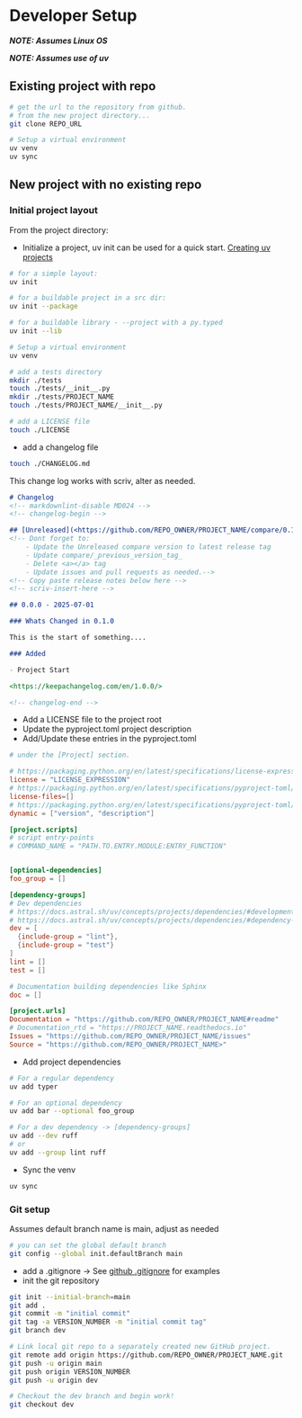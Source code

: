 # Developer Setup

***NOTE: Assumes Linux OS***

***NOTE: Assumes use of uv***

## Existing project with repo

```bash
# get the url to the repository from github.
# from the new project directory...
git clone REPO_URL

# Setup a virtual environment
uv venv
uv sync

```

## New project with no existing repo

### Initial project layout



From the project directory:

- Initialize a project, uv init can be used for a quick start. [Creating uv projects](https://docs.astral.sh/uv/concepts/projects/init/#packaged-applications)

```bash
# for a simple layout:
uv init

# for a buildable project in a src dir:
uv init --package

# for a buildable library - --project with a py.typed
uv init --lib

# Setup a virtual environment
uv venv

# add a tests directory
mkdir ./tests
touch ./tests/__init__.py
mkdir ./tests/PROJECT_NAME
touch ./tests/PROJECT_NAME/__init__.py

# add a LICENSE file
touch ./LICENSE
```

- add a changelog file
```bash
touch ./CHANGELOG.md
```
This change log works with scriv, alter as needed.
```md
# Changelog
<!-- markdownlint-disable MD024 -->
<!-- changelog-begin -->

## [Unreleased](<https://github.com/REPO_OWNER/PROJECT_NAME/compare/0.1.0...dev>)
<!-- Dont forget to:
    - Update the Unreleased compare version to latest release tag
    - Update compare/_previous_version_tag_
    - Delete <a></a> tag
    - Update issues and pull requests as needed.-->
<!-- Copy paste release notes below here -->
<!-- scriv-insert-here -->

## 0.0.0 - 2025-07-01

### Whats Changed in 0.1.0

This is the start of something....

### Added

- Project Start

<https://keepachangelog.com/en/1.0.0/>

<!-- changelog-end -->

```

- Add a LICENSE file to the project root
- Update the pyproject.toml project description
- Add/Update these entries in the pyproject.toml

```toml
# under the [Project] section.

# https://packaging.python.org/en/latest/specifications/license-expression/#specification
license = "LICENSE_EXPRESSION"
# https://packaging.python.org/en/latest/specifications/pyproject-toml/#license-files
license-files=[]
# https://packaging.python.org/en/latest/specifications/pyproject-toml/#dynamic
dynamic = ["version", "description"]

[project.scripts]
# script entry-points
# COMMAND_NAME = "PATH.TO.ENTRY.MODULE:ENTRY_FUNCTION"


[optional-dependencies]
foo_group = []

[dependency-groups]
# Dev dependencies
# https://docs.astral.sh/uv/concepts/projects/dependencies/#development-dependencies
# https://docs.astral.sh/uv/concepts/projects/dependencies/#dependency-groups
dev = [
  {include-group = "lint"},
  {include-group = "test"}
]
lint = []
test = []

# Documentation building dependencies like Sphinx
doc = []

[project.urls]
Documentation = "https://github.com/REPO_OWNER/PROJECT_NAME#readme"
# Documentation_rtd = "https://PROJECT_NAME.readthedocs.io"
Issues = "https://github.com/REPO_OWNER/PROJECT_NAME/issues"
Source = "https://github.com/REPO_OWNER/PROJECT_NAME>"

```
- Add project dependencies

```bash
# For a regular dependency
uv add typer

# For an optional dependency
uv add bar --optional foo_group

# For a dev dependency -> [dependency-groups]
uv add --dev ruff
# or
uv add --group lint ruff

```

- Sync the venv
```bash
uv sync
```

### Git setup

Assumes default branch name is main, adjust as needed

```bash
# you can set the global default branch
git config --global init.defaultBranch main
```
- add a .gitignore -> See [github .gitignore](https://github.com/github/gitignore) for examples
- init the git repository
```bash
git init --initial-branch=main
git add .
git commit -m "initial commit"
git tag -a VERSION_NUMBER -m "initial commit tag"
git branch dev

# Link local git repo to a separately created new GitHub project.
git remote add origin https://github.com/REPO_OWNER/PROJECT_NAME.git
git push -u origin main
git push origin VERSION_NUMBER
git push -u origin dev

# Checkout the dev branch and begin work!
git checkout dev

```




